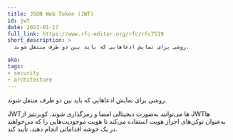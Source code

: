 ```yaml
---
title: JSON Web Token (JWT)
id: jwt
date: 2023-01-17
full_link: https://www.rfc-editor.org/rfc/rfc7519
short_description: >
  روشی برای نمایش ادعاهایی که باید بین دو طرف منتقل شوند.

aka:
tags:
- security
- architecture
---
```

 روشی برای نمایش ادعاهایی که باید بین دو طرف منتقل شوند.

<!--more-->

JWTها می‌توانند به‌صورت دیجیتالی امضا و رمزگذاری شوند. کوبرنتیز از JWTها به‌عنوان
توکن‌های احراز هویت استفاده می‌کند تا هویت موجودیت‌هایی را که می‌خواهند در یک خوشه
اقداماتی انجام دهند، تأیید کند.
